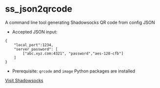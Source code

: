 # ss_json2qrcode
A command line tool generating Shadowsocks QR code from config JSON

- Accepted JSON input:
```
{
	"local_port":1234,
	"server_password": [
		["abc.xyz.com:4321", "password","aes-128-cfb"] 
	]
}
```

- Prerequisite:
`qrcode` and `image` Python packages are installed

[Visit Shadowsocks](http://shadowsocks.org/en/config/quick-guide.html)

